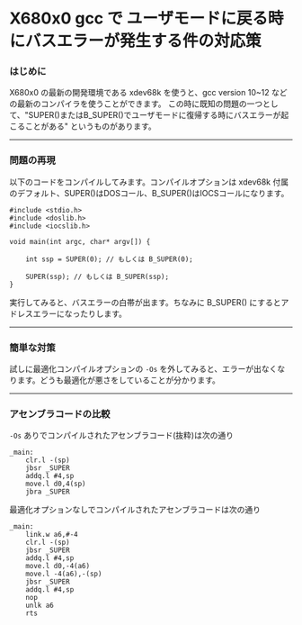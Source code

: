 # X680x0 gcc で ユーザモードに戻る時にバスエラーが発生する件の対応策

### はじめに

X680x0 の最新の開発環境である xdev68k を使うと、gcc version 10~12 などの最新のコンパイラを使うことができます。
この時に既知の問題の一つとして、"SUPER()またはB_SUPER()でユーザモードに復帰する時にバスエラーが起こることがある" というものがあります。

---

### 問題の再現

以下のコードをコンパイルしてみます。コンパイルオプションは xdev68k 付属のデフォルト、SUPER()はDOSコール、B_SUPER()はIOCSコールになります。

    #include <stdio.h>
    #include <doslib.h>
    #include <iocslib.h>

    void main(int argc, char* argv[]) {

        int ssp = SUPER(0); // もしくは B_SUPER(0);

        SUPER(ssp); // もしくは B_SUPER(ssp);
    }

実行してみると、バスエラーの白帯が出ます。ちなみに B_SUPER() にするとアドレスエラーになったりします。

---

### 簡単な対策

試しに最適化コンパイルオプションの `-Os` を外してみると、エラーが出なくなります。どうも最適化が悪さをしていることが分かります。

---

### アセンブラコードの比較

`-Os` ありでコンパイルされたアセンブラコード(抜粋)は次の通り

    _main:
	    clr.l -(sp)
	    jbsr _SUPER
	    addq.l #4,sp
	    move.l d0,4(sp)
	    jbra _SUPER


最適化オプションなしでコンパイルされたアセンブラコードは次の通り

    _main:
	    link.w a6,#-4
	    clr.l -(sp)
	    jbsr _SUPER
	    addq.l #4,sp
	    move.l d0,-4(a6)
	    move.l -4(a6),-(sp)
	    jbsr _SUPER
	    addq.l #4,sp
	    nop
	    unlk a6	
	    rts
